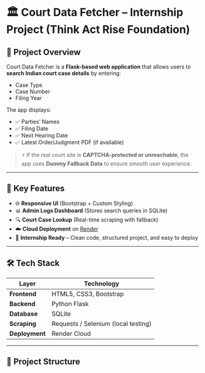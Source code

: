 # 🏛 Court Data Fetcher – Internship Project (Think Act Rise Foundation)

## 📌 Project Overview
Court Data Fetcher is a **Flask-based web application** that allows users to **search Indian court case details** by entering:
- Case Type
- Case Number
- Filing Year  

The app displays:
- ✅ Parties’ Names  
- ✅ Filing Date  
- ✅ Next Hearing Date  
- ✅ Latest Order/Judgment PDF (if available)  

> ⚡ If the real court site is **CAPTCHA-protected or unreachable**, the app uses **Dummy Fallback Data** to ensure smooth user experience.

---

## 🎯 **Key Features**
- 🌐 **Responsive UI** (Bootstrap + Custom Styling)  
- 📊 **Admin Logs Dashboard** (Stores search queries in SQLite)  
- 🔍 **Court Case Lookup** (Real-time scraping with fallback)  
- ☁️ **Cloud Deployment** on [Render](https://court-data-fetcher-p66k.onrender.com)  
- 🔐 **Internship Ready** – Clean code, structured project, and easy to deploy

---

## 🛠️ **Tech Stack**
| Layer       | Technology |
|-------------|------------|
| **Frontend** | HTML5, CSS3, Bootstrap |
| **Backend**  | Python Flask |
| **Database** | SQLite |
| **Scraping** | Requests / Selenium (local testing) |
| **Deployment** | Render Cloud |

---

## 📂 **Project Structure**
